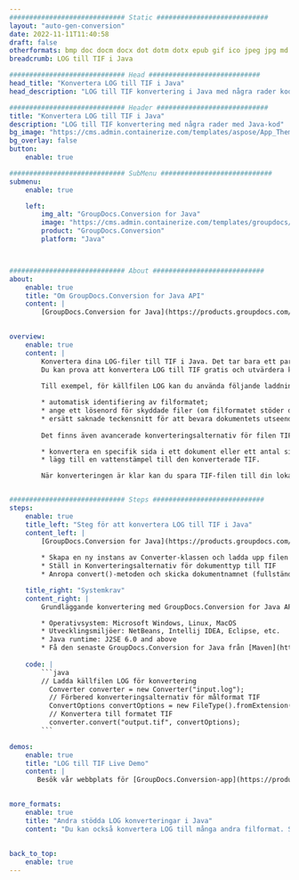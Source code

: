 ```yaml
---
############################# Static ############################
layout: "auto-gen-conversion"
date: 2022-11-11T11:40:58
draft: false
otherformats: bmp doc docm docx dot dotm dotx epub gif ico jpeg jpg md odt ott pdf png psd rtf tex tif tiff txt xps
breadcrumb: LOG till TIF i Java

############################# Head ############################
head_title: "Konvertera LOG till TIF i Java"
head_description: "LOG till TIF konvertering i Java med några rader kod. Konvertera över 160 filformat med hjälp av GroupDocs dokumentkonverterings-API för Java"

############################# Header ############################
title: "Konvertera LOG till TIF i Java"
description: "LOG till TIF konvertering med några rader med Java-kod"
bg_image: "https://cms.admin.containerize.com/templates/aspose/App_Themes/V3/images/bg/header1.png"
bg_overlay: false
button:
    enable: true

############################# SubMenu ############################
submenu:
    enable: true

    left:
        img_alt: "GroupDocs.Conversion for Java"
        image: "https://cms.admin.containerize.com/templates/groupdocs/images/product-logos/90x90-noborder/groupdocs-conversion-java.png"
        product: "GroupDocs.Conversion"
        platform: "Java"



############################# About ############################
about:
    enable: true
    title: "Om GroupDocs.Conversion for Java API"
    content: |
        [GroupDocs.Conversion for Java](https://products.groupdocs.com/conversion/java/) är ett avancerat filformatkonverterings-API för konvertering mellan populära bild- och dokumentformat som Microsoft Office, OpenDocument, PDF, HTML, e-post, CAD. och mycket mer med bara några rader kod. Det inbyggda API:t upptäcker automatiskt formaten för originaldokumenten och erbjuder många alternativ för att anpassa de konverterade dokumenten. Tillsammans med funktionen att extrahera information från ett dokument, stöder den också cachelagring av konverteringsresultaten till den lokala disken som standard. Men alla typer av cachelagring kan stödjas genom att implementera lämpliga gränssnitt - Amazon S3, Dropbox, Google Drive, Windows Azure, Reddis eller andra.
    

overview:
    enable: true
    content: |
        Konvertera dina LOG-filer till TIF i Java. Det tar bara ett par rader med Java-kod på valfri plattform, som Windows, Linux, macOS.
        Du kan prova att konvertera LOG till TIF gratis och utvärdera kvaliteten på konverteringsresultaten. Tillsammans med enkla filkonverteringsskript kan du prova mer sofistikerade alternativ för att ladda källfilen LOG och lagra TIF-utdata. 
        
        Till exempel, för källfilen LOG kan du använda följande laddningsalternativ:

        * automatisk identifiering av filformatet;
        * ange ett lösenord för skyddade filer (om filformatet stöder det);
        * ersätt saknade teckensnitt för att bevara dokumentets utseende.
        
        Det finns även avancerade konverteringsalternativ för filen TIF:

        * konvertera en specifik sida i ett dokument eller ett antal sidor;
        * lägg till en vattenstämpel till den konverterade TIF.

        När konverteringen är klar kan du spara TIF-filen till din lokala filsökväg eller till tredje parts lagring såsom FTP, Amazon S3, Google Drive, Dropbox etc. Observera - för att konvertera LOG till TIF behöver du inte installera någon ytterligare programvara, såsom MS Office, Open Office, Adobe Acrobat Reader etc.


############################# Steps ############################
steps:
    enable: true
    title_left: "Steg för att konvertera LOG till TIF i Java"
    content_left: |
        [GroupDocs.Conversion for Java](https://products.groupdocs.com/conversion/java/) låter utvecklare enkelt konvertera LOG fil till TIF med några rader kod.
        
        * Skapa en ny instans av Converter-klassen och ladda upp filen LOG med den fullständiga sökvägen
        * Ställ in Konverteringsalternativ för dokumenttyp till TIF
        * Anropa convert()-metoden och skicka dokumentnamnet (fullständig sökväg) och formatet (TIF) som en parameter

    title_right: "Systemkrav"
    content_right: |
        Grundläggande konvertering med GroupDocs.Conversion for Java API kan göras med bara några rader kod. Våra API:er stöds på alla större plattformar och operativsystem. Innan du kör koden nedan, se till att du har följande förutsättningar installerade på ditt system.

        * Operativsystem: Microsoft Windows, Linux, MacOS
        * Utvecklingsmiljöer: NetBeans, Intellij IDEA, Eclipse, etc.
        * Java runtime: J2SE 6.0 and above
        * Få den senaste GroupDocs.Conversion for Java från [Maven](https://repository.groupdocs.com/webapp/#/artifacts/browse/tree/General/repo/com/groupdocs/groupdocs-conversion)
         
    code: |
        ```java    
        // Ladda källfilen LOG för konvertering
          Converter converter = new Converter("input.log");
          // Förbered konverteringsalternativ för målformat TIF
          ConvertOptions convertOptions = new FileType().fromExtension("tif").getConvertOptions();
          // Konvertera till formatet TIF
          converter.convert("output.tif", convertOptions);
        ```

demos:
    enable: true
    title: "LOG till TIF Live Demo"
    content: |
       Besök vår webbplats för [GroupDocs.Conversion-app](https://products.groupdocs.app/conversion/family) och försök konvertera LOG till TIF nu. Den kostnadsfria demon har följande fördelar
          

more_formats:
    enable: true
    title: "Andra stödda LOG konverteringar i Java"
    content: "Du kan också konvertera LOG till många andra filformat. Se listan nedan."
       
       
back_to_top:
    enable: true
---
```

